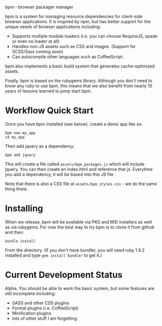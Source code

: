 bpm - browser packager manager

bpm is a system for managing resource dependencies for client-side browser 
applications.  It is inspired by npm, but has better support for the unique 
needs of browser applications including:
 
  * Supports multiple module loaders (i.e. you can choose RequireJS, spade or 
    even no loader at all)
  * Handles non-JS assets such as CSS and images. (Support for SCSS/Sass 
    coming soon)  
  * Can autocompile other languages such as CoffeeScript.

bpm also implements a basic build system that generates cache-optimized 
assets.

Finally, bpm is based on the rubygems library.  Although you don't need to 
know any ruby to use bpm, this means that we also benefit from nearly 10 years
of lessons learned to jump start bpm.

# Workflow Quick Start

Once you have bpm installed (see below), create a demo app like so:

    bpm new my_app
    cd my_app
    
Then add jquery as a dependency:

    bpm add jquery
    
This will create a file called `assets/bpm_packages.js` which will include
jquery.  You can then create an index.html and reference that js.  Everytime
you add a dependency, it will be based into this JS file . 

Note that there is also a CSS file at `assets/bpm_styles.css` - we do the same
thing there.

# Installing

When we release, bpm will be available via PKG and MSI installers as well as via rubygems.  For now the best way to try bpm is to clone it from github and then:

  `bundle install`
  
From the directory.  (If you don't have bundler, you will need ruby 1.9.2 installed and type `gem install bundler` to get it.)

# Current Development Status

Alpha.  You should be able to work the basic system, but some features are 
still incomplete including:

  * SASS and other CSS plugins
  * Format plugins (i.e. CoffeeScript)
  * Minification plugins
  * lots of other stuff I am forgetting